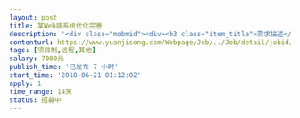 ```yaml
---                
layout: post       
title: 某Web端系统优化完善           
description: '<div class="mobmid"><div><h3 class="item_title">需求描述</h3><p>某基于Spring/Springboot开发的Web端系统优化完善<br/> <br/>已有系统，但系统流畅性较差，部分功能不完善。<br/> <br/>不完善功能包括：数据趋势图显示，文件下载，页面局部文字大小优化等。<br/> <br/>采用项目制完成，预计约需要2周时间（每天8小时）<br/> <br/>数据库为mysql，系统源码齐全，具体交流后看是否能做</p></div><!--info end--></div>'     
contenturl: https://www.yuanjisong.com/Webpage/Job/../Job/detail/jobid/101593      
tags: [项目制,远程,其他]            
salary: 7000元          
publish_time: '已发布 7 小时'         
start_time: '2018-06-21 01:12:02'           
apply: 1                   
time_range: 14天              
status: 招募中                  
---                 
```

